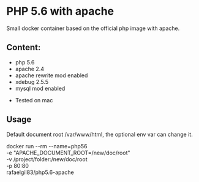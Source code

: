 # PHP 5.6 with apache

Small docker container based on the official php image with apache.

## Content:
- php 5.6
- apache 2.4
- apache rewrite mod enabled
- xdebug 2.5.5
- mysql mod enabled

* Tested on mac

## Usage

Default document root /var/www/html, the optional env var can change it.

docker run --rm --name=php56 \
    -e "APACHE_DOCUMENT_ROOT=/new/doc/root" \
    -v /project/folder:/new/doc/root \
    -p 80:80 \
    rafaelgil83/php5.6-apache
